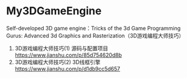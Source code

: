 # My3DGameEngine
Self-developed 3D game engine：Tricks of the 3d Game Programming Gurus: Advanced 3d Graphics and Rasterization（3D游戏编程大师技巧）

1. 3D游戏编程大师技巧(1) 源码与配置项目 https://www.jianshu.com/p/85d754620d8b
2. 3D游戏编程大师技巧(2) 3D线框引擎 https://www.jianshu.com/p/d1db9cc5d657
